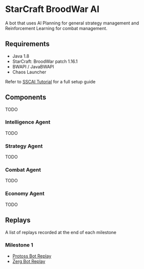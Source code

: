 # StarCraft BroodWar AI
A bot that uses AI Planning for general strategy management and Reinforcement Learning for combat management.

## Requirements
 - Java 1.8
 - StarCraft: BroodWar patch 1.16.1
 - BWAPI / JavaBWAPI
 - Chaos Launcher
 
Refer to [SSCAI Tutorial](https://sscaitournament.com/index.php?action=tutorial) for a full setup guide

## Components
TODO

### Intelligence Agent
TODO

### Strategy Agent
TODO

### Combat Agent
TODO

### Economy Agent
TODO


## Replays
A list of replays recorded at the end of each milestone

### Milestone 1
 - [Protoss Bot Replay](https://www.youtube.com)
 - [Zerg Bot Replay](https://youtu.be/QTV64Ol-k4o)